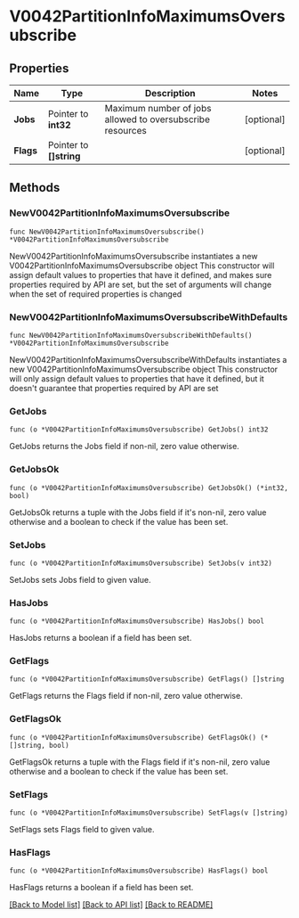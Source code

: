 # V0042PartitionInfoMaximumsOversubscribe

## Properties

Name | Type | Description | Notes
------------ | ------------- | ------------- | -------------
**Jobs** | Pointer to **int32** | Maximum number of jobs allowed to oversubscribe resources | [optional] 
**Flags** | Pointer to **[]string** |  | [optional] 

## Methods

### NewV0042PartitionInfoMaximumsOversubscribe

`func NewV0042PartitionInfoMaximumsOversubscribe() *V0042PartitionInfoMaximumsOversubscribe`

NewV0042PartitionInfoMaximumsOversubscribe instantiates a new V0042PartitionInfoMaximumsOversubscribe object
This constructor will assign default values to properties that have it defined,
and makes sure properties required by API are set, but the set of arguments
will change when the set of required properties is changed

### NewV0042PartitionInfoMaximumsOversubscribeWithDefaults

`func NewV0042PartitionInfoMaximumsOversubscribeWithDefaults() *V0042PartitionInfoMaximumsOversubscribe`

NewV0042PartitionInfoMaximumsOversubscribeWithDefaults instantiates a new V0042PartitionInfoMaximumsOversubscribe object
This constructor will only assign default values to properties that have it defined,
but it doesn't guarantee that properties required by API are set

### GetJobs

`func (o *V0042PartitionInfoMaximumsOversubscribe) GetJobs() int32`

GetJobs returns the Jobs field if non-nil, zero value otherwise.

### GetJobsOk

`func (o *V0042PartitionInfoMaximumsOversubscribe) GetJobsOk() (*int32, bool)`

GetJobsOk returns a tuple with the Jobs field if it's non-nil, zero value otherwise
and a boolean to check if the value has been set.

### SetJobs

`func (o *V0042PartitionInfoMaximumsOversubscribe) SetJobs(v int32)`

SetJobs sets Jobs field to given value.

### HasJobs

`func (o *V0042PartitionInfoMaximumsOversubscribe) HasJobs() bool`

HasJobs returns a boolean if a field has been set.

### GetFlags

`func (o *V0042PartitionInfoMaximumsOversubscribe) GetFlags() []string`

GetFlags returns the Flags field if non-nil, zero value otherwise.

### GetFlagsOk

`func (o *V0042PartitionInfoMaximumsOversubscribe) GetFlagsOk() (*[]string, bool)`

GetFlagsOk returns a tuple with the Flags field if it's non-nil, zero value otherwise
and a boolean to check if the value has been set.

### SetFlags

`func (o *V0042PartitionInfoMaximumsOversubscribe) SetFlags(v []string)`

SetFlags sets Flags field to given value.

### HasFlags

`func (o *V0042PartitionInfoMaximumsOversubscribe) HasFlags() bool`

HasFlags returns a boolean if a field has been set.


[[Back to Model list]](../README.md#documentation-for-models) [[Back to API list]](../README.md#documentation-for-api-endpoints) [[Back to README]](../README.md)



